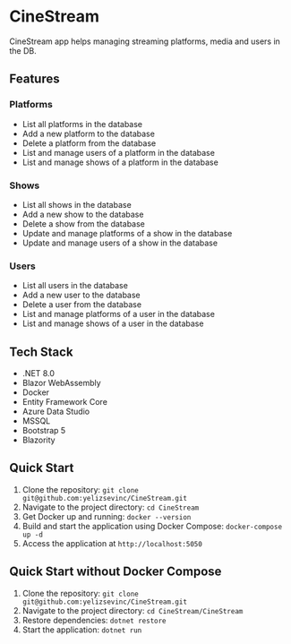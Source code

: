 # CineStream

CineStream app helps managing streaming platforms, media and users in the DB.

## Features

### Platforms

- List all platforms in the database
- Add a new platform to the database
- Delete a platform from the database
- List and manage users of a platform in the database
- List and manage shows of a platform in the database

### Shows

- List all shows in the database
- Add a new show to the database
- Delete a show from the database
- Update and manage platforms of a show in the database
- Update and manage users of a show in the database

### Users

- List all users in the database
- Add a new user to the database
- Delete a user from the database
- List and manage platforms of a user in the database
- List and manage shows of a user in the database

## Tech Stack

- .NET 8.0
- Blazor WebAssembly
- Docker
- Entity Framework Core
- Azure Data Studio
- MSSQL
- Bootstrap 5
- Blazority

## Quick Start

1. Clone the repository: `git clone git@github.com:yelizsevinc/CineStream.git`
2. Navigate to the project directory: `cd CineStream`
3. Get Docker up and running: `docker --version`
4. Build and start the application using Docker Compose: `docker-compose up -d`
5. Access the application at `http://localhost:5050`

## Quick Start without Docker Compose

1. Clone the repository: `git clone git@github.com:yelizsevinc/CineStream.git`
2. Navigate to the project directory: `cd CineStream/CineStream`
3. Restore dependencies: `dotnet restore`
4. Start the application: `dotnet run`
